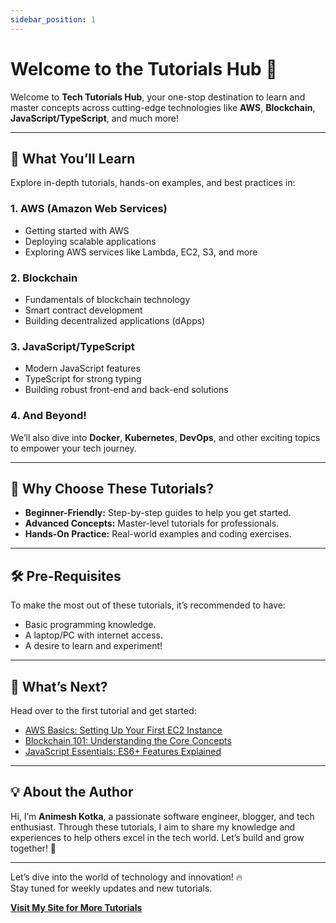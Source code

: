 ```yaml
---
sidebar_position: 1
---
```

# Welcome to the Tutorials Hub 🚀

Welcome to **Tech Tutorials Hub**, your one-stop destination to learn and master concepts across cutting-edge technologies like **AWS**, **Blockchain**, **JavaScript/TypeScript**, and much more!

---

## 🌟 What You’ll Learn

Explore in-depth tutorials, hands-on examples, and best practices in:

### 1. **AWS (Amazon Web Services)**  
- Getting started with AWS  
- Deploying scalable applications  
- Exploring AWS services like Lambda, EC2, S3, and more  

### 2. **Blockchain**  
- Fundamentals of blockchain technology  
- Smart contract development  
- Building decentralized applications (dApps)  

### 3. **JavaScript/TypeScript**  
- Modern JavaScript features  
- TypeScript for strong typing  
- Building robust front-end and back-end solutions  

### 4. **And Beyond!**  
We’ll also dive into **Docker**, **Kubernetes**, **DevOps**, and other exciting topics to empower your tech journey.

---

## 🚀 Why Choose These Tutorials?

- **Beginner-Friendly:** Step-by-step guides to help you get started.  
- **Advanced Concepts:** Master-level tutorials for professionals.  
- **Hands-On Practice:** Real-world examples and coding exercises.  

---

## 🛠️ Pre-Requisites  

To make the most out of these tutorials, it’s recommended to have:  
- Basic programming knowledge.  
- A laptop/PC with internet access.  
- A desire to learn and experiment!  

---

## 📅 What’s Next?

Head over to the first tutorial and get started:  
- [AWS Basics: Setting Up Your First EC2 Instance](#)  
- [Blockchain 101: Understanding the Core Concepts](#)  
- [JavaScript Essentials: ES6+ Features Explained](#)

---

## 💡 About the Author  

Hi, I’m **Animesh Kotka**, a passionate software engineer, blogger, and tech enthusiast. Through these tutorials, I aim to share my knowledge and experiences to help others excel in the tech world. Let’s build and grow together! 🌱  

---

Let’s dive into the world of technology and innovation! 🔥  
Stay tuned for weekly updates and new tutorials.  

**[Visit My Site for More Tutorials](https://kotka.tech)**  
